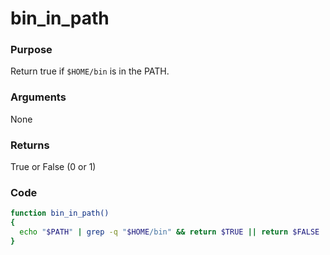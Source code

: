 # bin_in_path
### Purpose
Return true if  `$HOME/bin` is in the PATH.
### Arguments
None
### Returns
True or False (0 or 1)
### Code
```bash
function bin_in_path()
{
  echo "$PATH" | grep -q "$HOME/bin" && return $TRUE || return $FALSE
}
```
